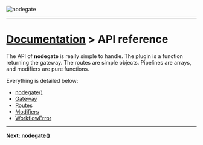 ![nodegate](../images/logo-documentation.png)

---

# [Documentation](README.md) > API reference

The API of **nodegate** is really simple to handle. The plugin is a function returning the gateway.
The routes are simple objects. Pipelines are arrays, and modifiers are pure functions.

Everything is detailed below:

  - [nodegate()](api-reference-nodegate.md)
  - [Gateway](api-reference-gateway.md)
  - [Routes](api-reference-routes.md)
  - [Modifiers](api-reference-modifiers.md)
  - [WorkflowError](api-reference-pipelinerror.md)

---

**[Next: nodegate()](api-reference-nodegate.md)**
